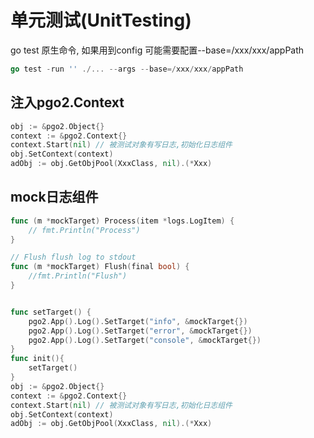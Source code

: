 # 单元测试(UnitTesting)
go test 原生命令, 如果用到config 可能需要配置--base=/xxx/xxx/appPath
```go
go test -run '' ./... --args --base=/xxx/xxx/appPath
```

## 注入pgo2.Context
```go 
obj := &pgo2.Object{}
context := &pgo2.Context{}
context.Start(nil) // 被测试对象有写日志,初始化日志组件
obj.SetContext(context)
adObj := obj.GetObjPool(XxxClass, nil).(*Xxx)
```
## mock日志组件
```go
func (m *mockTarget) Process(item *logs.LogItem) {
	// fmt.Println("Process")
}

// Flush flush log to stdout
func (m *mockTarget) Flush(final bool) {
	//fmt.Println("Flush")
}


func setTarget() {
	pgo2.App().Log().SetTarget("info", &mockTarget{})
	pgo2.App().Log().SetTarget("error", &mockTarget{})
	pgo2.App().Log().SetTarget("console", &mockTarget{})
}
func init(){
	setTarget()
}
obj := &pgo2.Object{}
context := &pgo2.Context{}
context.Start(nil) // 被测试对象有写日志,初始化日志组件
obj.SetContext(context)
adObj := obj.GetObjPool(XxxClass, nil).(*Xxx)
```

